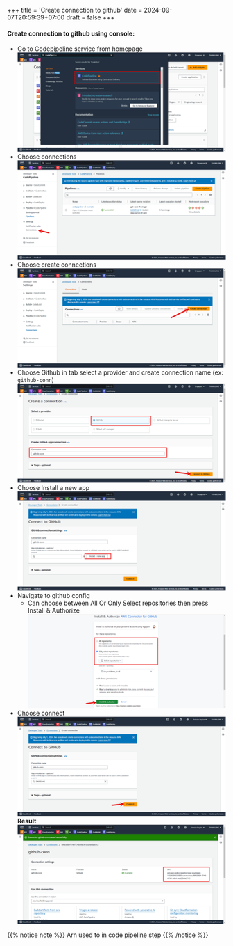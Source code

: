 +++
title = 'Create connection to github'
date = 2024-09-07T20:59:39+07:00
draft = false
+++
#### Create connection to github using console:
- Go to Codepipeline service from homepage
    ![alt text](image.png)
- Choose connections
    ![alt text](image-1.png)
- Choose create connections
  ![alt text](image-2.png)
- Choose Github in tab select a provider and create connection name (ex: ```github-conn```)
    ![alt text](image-4.png)
- Choose Install a new app
  ![alt text](image-5.png)
- Navigate to github config
  - Can choose between All Or Only Select repositories then press Install & Authorize
  ![alt text](image-6.png)
- Choose connect
  ![alt text](image-7.png)
**Result**
![alt text](image-10.png)

{{% notice note %}}
Arn used to in code pipeline step
{{% /notice %}}